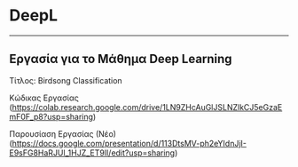 # DeepL

---
Εργασία για το Μάθημα Deep Learning
---
Τίτλος: Birdsong Classification


Κώδικας Εργασίας (https://colab.research.google.com/drive/1LN9ZHcAuGlJSLNZlkCJ5eGzaEmF0F_p8?usp=sharing)



Παρουσίαση Εργασίας (Νέο) (https://docs.google.com/presentation/d/113DtsMV-ph2eYIdnJjI-E9sFG8HaRJUl_1HJZ_ET9lI/edit?usp=sharing)




